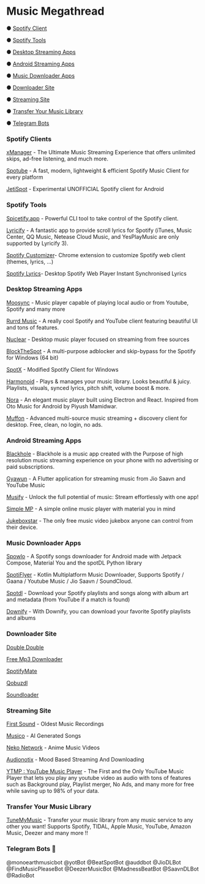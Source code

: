 # Music Megathread



● [Spotify Client](https://github.com/MoonWalker440/Music-Megathread#spotify-clients)

● [Spotify Tools](https://github.com/MoonWalker440/Music-Megathread#spotify-tools)

● [Desktop Streaming Apps](https://github.com/MoonWalker440/Music-Megathread/tree/main#desktop-streaming-apps)

● [Android Streaming Apps](https://github.com/MoonWalker440/Music-Megathread/tree/main#android-streaming-apps)

● [Music Downloader Apps](https://github.com/MoonWalker440/Music-Megathread#music-downloader-apps)

● [Downloader Site](https://github.com/MoonWalker440/Music-Megathread#downloader-site)

● [Streaming Site](https://github.com/MoonWalker440/Music-Megathread#streaming-site)

● [Transfer Your Music Library](https://github.com/MoonWalker440/Music-Megathread#transfer-your-music-library)

● [Telegram Bots](https://github.com/MoonWalker440/Music-Megathread#telegram-bots-)


### Spotify Clients

[xManager](https://github.com/Team-xManager/xManager) - The Ultimate Music Streaming Experience that offers unlimited skips, ad-free listening, and much more.

[Spotube](https://spotube.krtirtho.dev/) - A fast, modern, lightweight & efficient Spotify Music Client for every platform

[JetiSpot](https://github.com/iTaysonLab/jetispot) - Experimental UNOFFICIAL Spotify client for Android 

### Spotify Tools

[Spicetify.app](https://spicetify.app) - Powerful CLI tool to take control of the Spotify client.

[Lyricify](https://github.com/WXRIW/Lyricify-App) - A fantastic app to provide scroll lyrics for Spotify (iTunes, Music Center, QQ Music, Netease Cloud Music, and YesPlayMusic are only supported by Lyricify 3).

[Spotify Customizer](https://github.com/Darkempire78/Spotify-Customizer)- Chrome extension to customize Spotify web client (themes, lyrics, ...)

[Spotify Lyrics](https://github.com/mantou132/Spotify-Lyrics)- Desktop Spotify Web Player Instant Synchronised Lyrics

### Desktop Streaming Apps

[Moosync](https://github.com/Moosync/Moosync) - Music player capable of playing local audio or from Youtube, Spotify and many more

[Rurrd Music](https://github.com/RuurdBijlsma/Music) - A really cool Spotify and YouTube client featuring beautiful UI and tons of features.

[Nuclear](https://github.com/nukeop/nuclear) - Desktop music player focused on streaming from free sources

[BlockTheSpot](https://github.com/mrpond/BlockTheSpot) - A multi-purpose adblocker and skip-bypass for the Spotify for Windows (64 bit)

[SpotX](https://github.com/SpotX-Official/SpotX) - Modified Spotify Client for Windows

[Harmonoid](https://github.com/harmonoid/harmonoid) - Plays & manages your music library. Looks beautiful & juicy. Playlists, visuals, synced lyrics, pitch shift, volume boost & more.

[Nora](https://github.com/Sandakan/Nora) - An elegant music player built using Electron and React. Inspired from Oto Music for Android by Piyush Mamidwar.

[Muffon](https://github.com/staniel359/muffon/) - Advanced multi-source music streaming + discovery client for desktop. Free, clean, no login, no ads.

### Android Streaming Apps

[Blackhole](https://sangwan5688.github.io/) - Blackhole is a music app created with the Purpose of high resolution music streaming experience on your phone with no advertising or paid subscriptions.

[Gyawun](https://github.com/sheikhhaziq/gyavun) - A Flutter application for streaming music from Jio Saavn and YouTube Music

[Musify](https://github.com/gokadzev/Musify) - Unlock the full potential of music: Stream effortlessly with one app!

[Simple MP](https://github.com/lighttigerXIV/SimpleMP-Compose/) - A simple online music player with material you in mind

[Jukeboxstar](https://jukeboxstar.com/) - The only free music video jukebox anyone can control from their device.

### Music Downloader Apps

[Spowlo](https://github.com/BobbyESP/Spowlo) - A Spotify songs downloader for Android made with Jetpack Compose, Material You and the spotDL Python library

[SpotiFlyer](https://github.com/Shabinder/SpotiFlyer) - Kotlin Multiplatform Music Downloader, Supports Spotify / Gaana / Youtube Music / Jio Saavn / SoundCloud.

[Spotdl](https://github.com/spotDL/spotify-downloader) - Download your Spotify playlists and songs along with album art and metadata (from YouTube if a match is found)

[Downify](https://play.google.com/store/apps/details?id=com.sam.downify) - With Downify, you can download your favorite Spotify playlists and albums

### Downloader Site

[Double Double](https://doubledouble.top/)

[Free Mp3 Downloader](https://free-mp3-download.net/)

[SpotifyMate](https://spotifymate.com/)

[Qobuzdl](https://github.com/vitiko98/qobuz-dl)

[Soundloader](https://www.soundloaders.com/)

### Streaming Site

[First Sound](https://www.firstsounds.org/) - Oldest Music Recordings

[Musico](https://www.musi-co.com/listen/) - AI Generated Songs

[Neko Network](https://live.neko-network.net/) - Anime Music Videos

[Audionotix](https://audionautix.com/) - Mood Based Streaming And Downloading 

[YTMP : YouTube Music Player](https://ytmp.itsvg.in/) - The First and the Only YouTube Music Player that lets you play any youtube video as audio with tons of features such as Background play, Playlist merger, No Ads, and many more for free while saving up to 98% of your data.

### Transfer Your Music Library 

[TuneMyMusic](http://tunemymusic.com/) - Transfer your music library from any music service to any other you want! Supports Spotify, TIDAL, Apple Music, YouTube, Amazon Music, Deezer and many more !!

### Telegram Bots 🤖

@monoearthmusicbot
@yotBot
@BeatSpotBot
@auddbot
@JioDLBot
@FindMusicPleaseBot
@DeezerMusicBot
@MadnessBeatBot
@SaavnDLBot
@RadioBot